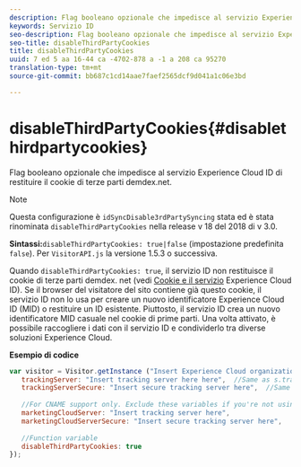 ```yaml
---
description: Flag booleano opzionale che impedisce al servizio Experience Cloud ID di restituire il cookie di terze parti demdex.net.
keywords: Servizio ID
seo-description: Flag booleano opzionale che impedisce al servizio Experience Cloud ID di restituire il cookie di terze parti demdex.net.
seo-title: disableThirdPartyCookies
title: disableThirdPartyCookies
uuid: 7 ed 5 aa 16-44 ca -4702-878 a -1 a 208 ca 95270
translation-type: tm+mt
source-git-commit: bb687c1cd14aae7faef2565dcf9d041a1c06e3bd

---
```



# disableThirdPartyCookies{#disablethirdpartycookies}

Flag booleano opzionale che impedisce al servizio Experience Cloud ID di restituire il cookie di terze parti demdex.net.

>[!NOTE]
>
>Questa configurazione è `idSyncDisable3rdPartySyncing` stata ed è stata rinominata `disableThirdPartyCookies` nella release v 18 del 2018 di v 3.0.

**Sintassi:**`disableThirdPartyCookies: true|false` (impostazione predefinita `false`). Per `VisitorAPI.js` la versione 1.5.3 o successiva.

Quando `disableThirdPartyCookies: true`, il servizio ID non restituisce il cookie di terze parti demdex. net (vedi [Cookie e il servizio](../../mcvid-introduction/mcvid-cookies.md) Experience Cloud ID). Se il browser del visitatore del sito contiene già questo cookie, il servizio ID non lo usa per creare un nuovo identificatore Experience Cloud ID (MID) o restituire un ID esistente. Piuttosto, il servizio ID crea un nuovo identificatore MID casuale nel cookie di prime parti. Una volta attivato, è possibile raccogliere i dati con il servizio ID e condividerlo tra diverse soluzioni Experience Cloud.

**Esempio di codice**

```js
var visitor = Visitor.getInstance ("Insert Experience Cloud organization ID here",{ 
   trackingServer: "Insert tracking server here here",  //Same as s.trackingServer 
   trackingServerSecure: "Insert secure tracking server here",  //Same as s.trackingServerSecure 
 
   //For CNAME support only. Exclude these variables if you're not using CNAME 
   marketingCloudServer: "Insert tracking server here", 
   marketingCloudServerSecure: "Insert secure tracking server here", 
 
   //Function variable 
   disableThirdPartyCookies: true 
});
```

